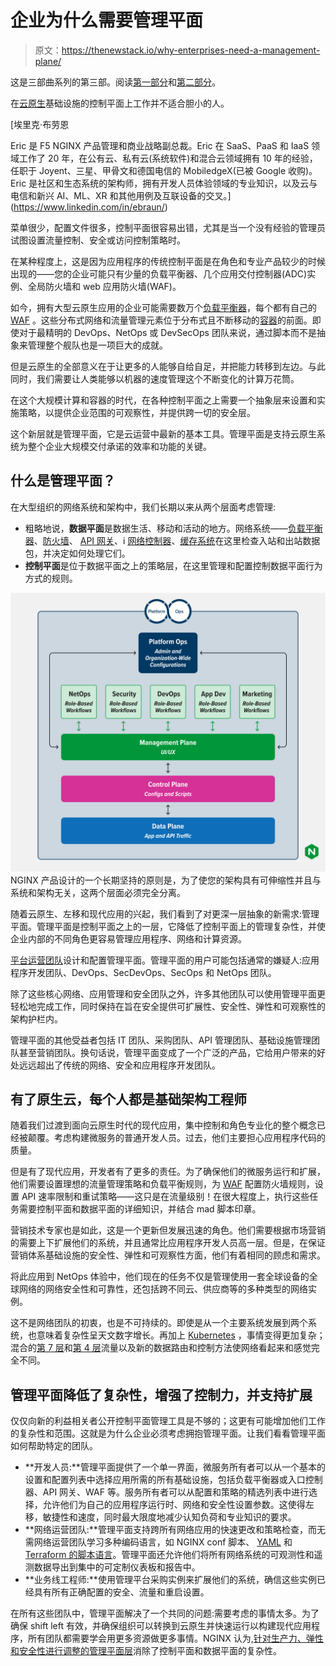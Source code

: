 # 企业为什么需要管理平面

> 原文：<https://thenewstack.io/why-enterprises-need-a-management-plane/>

这是三部曲系列的第三部。阅读[第一部分](https://thenewstack.io/data-control-management-three-planes-different-altitudes/)和[第二部分](https://thenewstack.io/why-developers-need-a-management-plane/)。

在[云原生](https://www.nginx.com/resources/glossary/cloud-native-app-delivery/)基础设施的控制平面上工作并不适合胆小的人。

 [埃里克·布劳恩

Eric 是 F5 NGINX 产品管理和商业战略副总裁。Eric 在 SaaS、PaaS 和 IaaS 领域工作了 20 年，在公有云、私有云(系统软件)和混合云领域拥有 10 年的经验，任职于 Joyent、三星、甲骨文和德国电信的 MobiledgeX(已被 Google 收购)。Eric 是社区和生态系统的架构师，拥有开发人员体验领域的专业知识，以及云与电信和新兴 AI、ML、XR 和其他用例及互联设备的交叉。](https://www.linkedin.com/in/ebraun/) 

菜单很少，配置文件很多，控制平面很容易出错，尤其是当一个没有经验的管理员试图设置流量控制、安全或访问控制策略时。

在某种程度上，这是因为应用程序的传统控制平面是在角色和专业产品较少的时候出现的——您的企业可能只有少量的负载平衡器、几个应用交付控制器(ADC)实例、全局防火墙和 web 应用防火墙(WAF)。

如今，拥有大型云原生应用的企业可能需要数万个[负载平衡器](https://www.nginx.com/resources/glossary/load-balancing/)，每个都有自己的 [WAF](https://www.nginx.com/resources/glossary/what-is-a-waf/) 。这些分布式网络和流量管理元素位于分布式且不断移动的[容器](https://www.nginx.com/resources/glossary/container/)的前面。即使对于最精明的 DevOps、NetOps 或 DevSecOps 团队来说，通过脚本而不是抽象来管理整个舰队也是一项巨大的成就。

但是云原生的全部意义在于让更多的人能够自给自足，并把能力转移到左边。与此同时，我们需要让人类能够以机器的速度管理这个不断变化的计算万花筒。

在这个大规模计算和容器的时代，在各种控制平面之上需要一个抽象层来设置和实施策略，以提供企业范围的可观察性，并提供跨一切的安全层。

这个新层就是管理平面，它是云运营中最新的基本工具。管理平面是支持云原生系统为整个企业大规模交付承诺的效率和功能的关键。

## 什么是管理平面？

在大型组织的网络系统和架构中，我们长期以来从两个层面考虑管理:

*   粗略地说，**数据平面**是数据生活、移动和活动的地方。网络系统——[负载平衡器](https://www.nginx.com/resources/glossary/cloud-load-balancing)、[防火墙](https://www.nginx.com/resources/glossary/what-is-a-waf/)、 [API 网关](https://www.nginx.com/learn/api-gateway/)、i [网络控制器](https://www.nginx.com/resources/glossary/kubernetes-ingress-controller/)、[缓存系统](https://www.nginx.com/resources/glossary/caching/)在这里检查入站和出站数据包，并决定如何处理它们。
*   **控制平面**是位于数据平面之上的策略层，在这里管理和配置控制数据平面行为方式的规则。

![](img/e76c900f346b256de582c607748f5959.png)NGINX 产品设计的一个长期坚持的原则是，为了使您的架构具有可伸缩性并且与系统和架构无关，这两个层面必须完全分离。

随着云原生、左移和现代应用的兴起，我们看到了对更深一层抽象的新需求:管理平面。管理平面是控制平面之上的一层，它降低了控制平面上的管理复杂性，并使企业内部的不同角色更容易管理应用程序、网络和计算资源。

[平台运营团队](https://thenewstack.io/platform-ops-the-next-frontier-for-operations-teams/)设计和配置管理平面。管理平面的用户可能包括通常的嫌疑人:应用程序开发团队、DevOps、SecDevOps、SecOps 和 NetOps 团队。

除了这些核心网络、应用管理和安全团队之外，许多其他团队可以使用管理平面更轻松地完成工作，同时保持在旨在安全提供可扩展性、安全性、弹性和可观察性的架构护栏内。

管理平面的其他受益者包括 IT 团队、采购团队、API 管理团队、基础设施管理团队甚至营销团队。换句话说，管理平面变成了一个广泛的产品，它给用户带来的好处远远超出了传统的网络、安全和应用程序开发团队。

## 有了原生云，每个人都是基础架构工程师

随着我们过渡到面向云原生时代的现代应用，集中控制和角色专业化的整个概念已经被颠覆。考虑构建微服务的普通开发人员。过去，他们主要担心应用程序代码的质量。

但是有了现代应用，开发者有了更多的责任。为了确保他们的微服务运行和扩展，他们需要设置理想的流量管理策略和负载平衡规则，为 [WAF](https://www.nginx.com/learn/waf-web-application-firewall/) 配置防火墙规则，设置 API 速率限制和重试策略——这只是在流量级别！在很大程度上，执行这些任务需要控制平面和数据平面的详细知识，并结合 mad 脚本印章。

营销技术专家也是如此，这是一个更新但发展迅速的角色。他们需要根据市场营销的需要上下扩展他们的系统，并且通常比应用程序开发人员高一层。但是，在保证营销体系基础设施的安全性、弹性和可观察性方面，他们有着相同的顾虑和需求。

将此应用到 NetOps 体验中，他们现在的任务不仅是管理使用一套全球设备的全球网络的网络安全性和可靠性，还包括跨不同云、供应商等的多种类型的网络实例。

这不是网络团队的初衷，也是不可持续的。即使是从一个主要系统发展到两个系统，也意味着复杂性呈天文数字增长。再加上 [Kubernetes](https://www.nginx.com/resources/glossary/kubernetes) ，事情变得更加复杂；混合的[第 7 层](https://www.nginx.com/resources/glossary/layer-7-load-balancing/)和[第 4 层](https://www.nginx.com/resources/glossary/layer-4-load-balancing/)流量以及新的数据路由和控制方法使网络看起来和感觉完全不同。

## 管理平面降低了复杂性，增强了控制力，并支持扩展

仅仅向新的利益相关者公开控制平面管理工具是不够的；这更有可能增加他们工作的复杂性和范围。这就是为什么企业必须考虑拥抱管理平面。让我们看看管理平面如何帮助特定的团队。

*   **开发人员:**管理平面提供了一个单一界面，微服务所有者可以从一个基本的设置和配置列表中选择应用所需的所有基础设施，包括负载平衡器或入口控制器、API 网关、WAF 等。服务所有者可以从配置和策略的精选列表中进行选择，允许他们为自己的应用程序运行时、网络和安全性设置参数。这使得左移，敏捷性和速度，同时最大限度地减少认知负荷和专业知识的要求。
*   **网络运营团队:**管理平面支持跨所有网络应用的快速更改和策略检查，而无需网络运营团队学习多种编码语言，如 NGINX conf 脚本、 [YAML](https://yaml.org) 和 [Terraform 的脚本语言](https://www.terraform.io/language)。管理平面还允许他们将所有网络系统的可观测性和遥测数据导出到集中的可定制仪表板和报告中。
*   **业务线工程师:**使用管理平台采购实例来扩展他们的系统，确信这些实例已经具有所有正确配置的安全、流量和重启设置。

在所有这些团队中，管理平面解决了一个共同的问题:需要考虑的事情太多。为了确保 shift left 有效，并确保组织可以转换到云原生并快速运行以构建现代应用程序，所有团队都需要学会用更多资源做更多事情。NGINX 认为,[针对生产力、弹性和安全性进行调整的管理平面层](https://www.nginx.com/blog/connect-scale-secure-apps-apis-with-f5-nginx-management-suite/)消除了控制平面和数据平面的复杂性。

<svg xmlns:xlink="http://www.w3.org/1999/xlink" viewBox="0 0 68 31" version="1.1"><title>Group</title> <desc>Created with Sketch.</desc></svg>